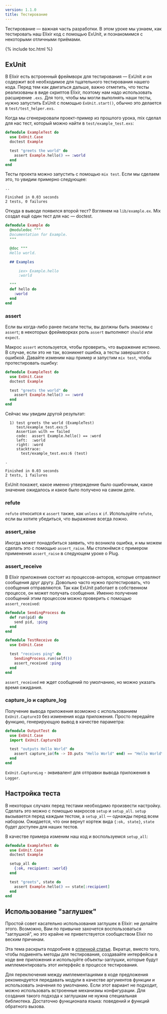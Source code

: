 ```yaml
---
version: 1.1.0
title: Тестирование
---
```


Тестирование &mdash; важная часть разработки.  В этом уроке мы узнаем, как тестировать наш Elixir код с помощью ExUnit, и познакомимся с некоторыми отличными приёмами.

{% include toc.html %}

## ExUnit

В Elixir есть встроенный фреймворк для тестирования &mdash; ExUnit и он содержит всё необходимое для тщательного тестирования нашего кода.  Перед тем как двигаться дальше, важно отметить, что тесты реализованы в виде скриптов Elixir, поэтому нам надо использовать расширение  `.exs`.  Для того, чтобы мы могли выполнять наши тесты, нужно запустить ExUnit с помощью `ExUnit.start()`, обычно это делается в `test/test_helper.exs`.

Когда мы сгенерировали проект-пример из прошлого урока, mix сделал для нас тест, который можно найти в `test/example_test.exs`:

```elixir
defmodule ExampleTest do
  use ExUnit.Case
  doctest Example

  test "greets the world" do
    assert Example.hello() == :world
  end
end
```

Тесты проекта можно запустить с помощью `mix test`.  Если мы сделаем это, то увидим примерно следующее:

```shell
..

Finished in 0.03 seconds
2 tests, 0 failures
```

Откуда в выводе появился второй тест? Взглянем на `lib/example.ex`. Mix создал ещё один тест для нас &mdash; doctest.

```elixir
defmodule Example do
  @moduledoc """
  Documentation for Example.
  """

  @doc """
  Hello world.

  ## Examples

      iex> Example.hello
      :world

  """
  def hello do
    :world
  end
end
```

### assert

Если вы когда-либо ранее писали тесты, вы должны быть знакомы с `assert`; в некоторых фреймворках роль `assert` выполняют `should` или `expect`.

Макрос `assert` используется, чтобы проверить, что выражение истинно.  В случае, если это не так, возникнет ошибка, а тесты завершатся с ошибкой.  Давайте изменим наш пример и запустим `mix test`, чтобы протестировать ошибку:

```elixir
defmodule ExampleTest do
  use ExUnit.Case
  doctest Example

  test "greets the world" do
    assert Example.hello() == :word
  end
end
```

Сейчас мы увидим другой результат:

```shell
  1) test greets the world (ExampleTest)
     test/example_test.exs:5
     Assertion with == failed
     code:  assert Example.hello() == :word
     left:  :world
     right: :word
     stacktrace:
       test/example_test.exs:6 (test)

.

Finished in 0.03 seconds
2 tests, 1 failures
```

ExUnit покажет, какое именно утверждение было ошибочным, какое значение ожидалось и какое было получено на самом деле.

### refute

`refute` относится к `assert` также, как `unless` к `if`.  Используйте `refute`, если вы хотите убедиться, что выражение всегда ложно.

### assert_raise

Иногда может понадобиться заявить, что возникла ошибка, и мы можем сделать это с помощью `assert_raise`.  Мы столкнёмся с примером применения `assert_raise` в следующем уроке о Plug.

### assert_receive

В Elixir приложения состоят из процессов-акторов, которые отправляют сообщения друг другу. Довольно часто нужно протестировать, что сообщения отправляются. Так как ExUnit работает в собственном процессе, он может получать сообщения. Именно получение сообщений этим процессом можно проверить с помощью `assert_received`:

```elixir
defmodule SendingProcess do
  def run(pid) do
    send pid, :ping
  end
end

defmodule TestReceive do
  use ExUnit.Case

  test "receives ping" do
    SendingProcess.run(self())
    assert_received :ping
  end
end
```

`assert_received` не ждет сообщений по умолчанию, но можно указать время ожидания.

### capture_io и capture_log

Получение вывода приложения возможно с использованием `ExUnit.CaptureIO` без изменения кода приложения. Просто передайте функцию, генерирующую вывод в качестве параметра:

```elixir
defmodule OutputTest do
  use ExUnit.Case
  import ExUnit.CaptureIO

  test "outputs Hello World" do
    assert capture_io(fn -> IO.puts "Hello World" end) == "Hello World\n"
  end
end
```

`ExUnit.CaptureLog` - эквивалент для отправки вывода приложения в `Logger`.

## Настройка теста

В некоторых случаях перед тестами необходимо произвести настройку.  Сделать это можно с помощью макросов `setup` и `setup_all`.  `setup` вызывается перед каждым тестом, а `setup_all` &mdash; однажды перед всем набором.  Ожидается, что они вернут кортеж вида `{:ok, state}`, `state` будет доступен для наших тестов.

В качестве примера изменим наш код и воспользуемся `setup_all`:

```elixir
defmodule ExampleTest do
  use ExUnit.Case
  doctest Example

  setup_all do
    {:ok, recipient: :world}
  end

  test "greets", state do
    assert Example.hello() == state[:recipient]
  end
end
```

## Использование "заглушек"

Простой совет касательно использования заглушек в Elixir: не делайте этого.  Возможно, Вам по привычке захочется воспользоваться "заглушкой", но это крайне не приветствуется сообществом Elixir по веским причинам.

Эта тема раскрыта подробнее в [отличной статье](http://blog.plataformatec.com.br/2015/10/mocks-and-explicit-contracts/). Вкратце, вместо того, чтобы подменять методы для тестирования, создавайте интерфейсы в коде вне приложения и используйте объекты-заглушки, которые будут имплементировать этот интерфейс в процессе тестирования.

Для переключения между имплементациями в коде предложения рекомендуется передавать модули в качестве аргументов функции и использовать значения по умолчанию. Если этот вариант не подходит, можно использовать встроенные механизмы конфигурации. Для создания такого подхода к заглушкам не нужна специальная библиотека. Достаточно функционала языка: поведений и функций обратного вызова.
